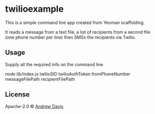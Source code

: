 # twilioexample

This is a simple command line app created from Yeoman scaffolding.

It reads a message from a text file, a list of recipients from a second file (one phone number per line) then SMSs the recipients via Twilio.

## Usage

Supply all the required info on the command line

node lib/index.js twilioSID twilioAuthToken fromPhoneNumber messageFilePath recipientFilePath

## License

Apache-2.0 © [Andrew Davis](thetravelingprogrammer.com)


[npm-image]: https://badge.fury.io/js/twilioexample.svg
[npm-url]: https://npmjs.org/package/twilioexample
[travis-image]: https://travis-ci.org/andyjdavis/twilioexample.svg?branch=master
[travis-url]: https://travis-ci.org/andyjdavis/twilioexample
[daviddm-image]: https://david-dm.org/andyjdavis/twilioexample.svg?theme=shields.io
[daviddm-url]: https://david-dm.org/andyjdavis/twilioexample
